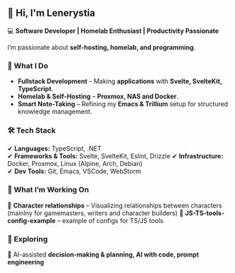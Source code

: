 ## 👋 Hi, I'm Lenerystia  

💻 **Software Developer | Homelab Enthusiast | Productivity Passionate**

I’m passionate about **self-hosting, homelab, and programming**.

### 🚀 What I Do  
- **Fullstack Development** – Making **applications** with **Svelte, SvelteKit, TypeScript**.
- **Homelab & Self-Hosting** – **Proxmox, NAS and Docker**.  
- **Smart Note-Taking** – Refining my **Emacs & Trillium** setup for structured knowledge management.  
<!--- **System Automation & Productivity** – Designing **AI-assisted planning tools** and automating workflows. -->

### 🛠 Tech Stack  
✔ **Languages:** TypeScript, .NET  
✔ **Frameworks & Tools:** Svelte, SvelteKit, Eslint, Drizzle 
✔ **Infrastructure:** Docker, Proxmox, Linux (Alpine, Arch, Debian)  
✔ **Dev Tools:** Git, Emacs, VSCode, WebStorm

### 🎯 What I’m Working On  
🔹 **Character relationships** – Visualizing relationships between characters (mainlny for gamemasters, writers and character builders) 
🔹 **JS-TS-tools-config-example** – example of configs for TS/JS tools
<!--
🔹 **Homelab Expansion** – Setting up some opensource servicesdddddddddddd
🔹 **AI-Powered Time Management** – A tool for **task optimization and motivation tracking**
-->

### 📌 Exploring  
🧪 AI-assisted **decision-making & planning, AI with code, prompt engineering**  
<!-- ✔ **Optimizing digital workflows & productivity systems**-->

<!--
**Lendaris/Lendaris** is a ✨ _special_ ✨ repository because its `README.md` (this file) appears on your GitHub profile.

Here are some ideas to get you started:

- 🔭 I’m currently working on ...
- 🌱 I’m currently learning ...
- 👯 I’m looking to collaborate on ...
- 🤔 I’m looking for help with ...
- 💬 Ask me about ...
- 📫 How to reach me: ...
- 😄 Pronouns: ...
- ⚡ Fun fact: ...
-->
